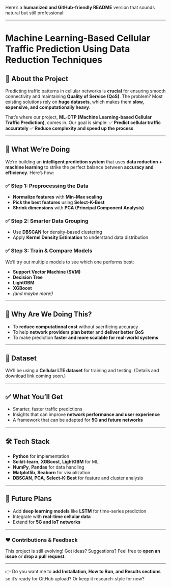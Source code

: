 Here’s a **humanized and GitHub-friendly README** version that sounds natural but still professional:

---

# **Machine Learning-Based Cellular Traffic Prediction Using Data Reduction Techniques**

## 📌 **About the Project**

Predicting traffic patterns in cellular networks is **crucial** for ensuring smooth connectivity and maintaining **Quality of Service (QoS)**.
The problem?
Most existing solutions rely on **huge datasets**, which makes them **slow, expensive, and computationally heavy**.

That’s where our project, **ML-CTP (Machine Learning-based Cellular Traffic Prediction)**, comes in.
Our goal is simple:
✅ **Predict cellular traffic accurately**
✅ **Reduce complexity and speed up the process**

---

## 🚀 **What We’re Doing**

We’re building an **intelligent prediction system** that uses **data reduction + machine learning** to strike the perfect balance between **accuracy and efficiency**. Here’s how:

### ✅ **Step 1: Preprocessing the Data**

* **Normalize features** with **Min-Max scaling**
* **Pick the best features** using **Select-K-Best**
* **Shrink dimensions** with **PCA (Principal Component Analysis)**

### ✅ **Step 2: Smarter Data Grouping**

* Use **DBSCAN** for density-based clustering
* Apply **Kernel Density Estimation** to understand data distribution

### ✅ **Step 3: Train & Compare Models**

We’ll try out multiple models to see which one performs best:

* **Support Vector Machine (SVM)**
* **Decision Tree**
* **LightGBM**
* **XGBoost**
* *(and maybe more!)*

---

## 🎯 **Why Are We Doing This?**

* To **reduce computational cost** without sacrificing accuracy
* To help **network providers plan better** and **deliver better QoS**
* To make prediction **faster and more scalable for real-world systems**

---

## 📂 **Dataset**

We’ll be using a **Cellular LTE dataset** for training and testing.
(Details and download link coming soon.)

---

## ✅ **What You’ll Get**

* Smarter, faster traffic predictions
* Insights that can improve **network performance and user experience**
* A framework that can be adapted for **5G and future networks**

---

## 🛠 **Tech Stack**

* **Python** for implementation
* **Scikit-learn**, **XGBoost**, **LightGBM** for ML
* **NumPy**, **Pandas** for data handling
* **Matplotlib**, **Seaborn** for visualization
* **DBSCAN**, **PCA**, **Select-K-Best** for feature and cluster analysis

---

## 🔮 **Future Plans**

* Add **deep learning models** like **LSTM** for time-series prediction
* Integrate with **real-time cellular data**
* Extend for **5G and IoT networks**

---

### ❤️ **Contributions & Feedback**

This project is still evolving! Got ideas? Suggestions?
Feel free to **open an issue** or **drop a pull request**.

---

👉 Do you want me to **add Installation, How to Run, and Results sections** so it’s ready for GitHub upload? Or keep it research-style for now?
